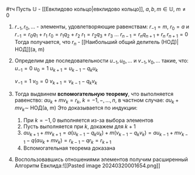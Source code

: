 #тч 
Пусть $\mathbb{U}$ - [[Евклидово кольцо|евклидово кольцо]], $a, b, m \in \mathbb{U}, \ m \neq 0$
1. $r_{-1}, r_0, \dots$ - элементы, удовлетворяющие равенствам: $r_{-1} = m, \ r_0 = a$ и 
	$r_{-1} = r_0q_1 + r_1$
	$r_{0} = r_1q_2 + r_2$
	$r_{1} = r_2q_3 + r_3$
	$\dots$
	$r_{n - 1} = r_nq_{n + 1} + r_{n}$
	$r_{n + 1} = 0$
	Тогда получается, что $r_n$ - [[Наибольший общий делитель (НОД)|НОД]](a, m)
2. Определим две последовательности $u_{-1}, u_0, \dots$ и $v_{-1}, v_0, \dots$ такие, что:
	$u_{-1} = 0$
	$u_0 = 1$
	$u_{k + 1} = u_{k - 1} - q_k u_k$
	
	$v_{-1} = 1$
	$v_0 = 0$
	$v_{k + 1} = v_{k - 1} - q_k v_k$
3. Тогда выдвинем **вспомогательную теорему**, что выполняется равенство: $au_k + mv_k = r_k, \ k = -1, -, \dots, n$, 
	в частном случае: $au_k + mv_k \sim$ НОД(a, m)
	Это доказывается по индукции:
	1. При $k = -1, 0$ выполняется из-за выбора элементов
	2. Пусть выполняется при $k$, докажем для $k + 1$
	3. $a u_{k + 1} + m v_{k + 1} = a(u_{k - 1} - q_k u_k) + m(v_{k - 1} - q_k v_k) = a u_{k - 1} + m v_{k - 1} - q(a u_k + m v_k) = r_{k - 1} - q r_k = r_{k + 1}$
	4. Вспомогательная теорема доказана
4. Воспользовавшись отношениями элементов получим расширенный Алгоритм Евклида:![[Pasted image 20240320001654.png]]